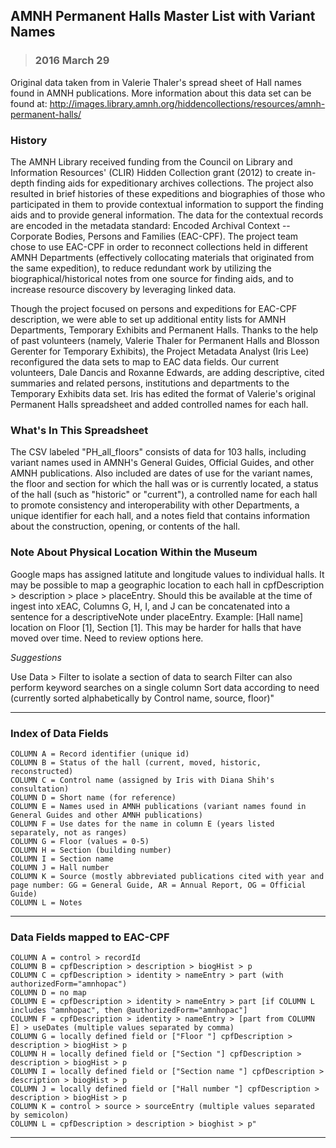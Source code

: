 ## AMNH Permanent Halls Master List with Variant Names
> ### 2016 March 29

Original data taken from in Valerie Thaler's spread sheet of Hall
names found in AMNH publications. More information about this data set
can be found at:
http://images.library.amnh.org/hiddencollections/resources/amnh-permanent-halls/

### History

The AMNH Library received funding from the Council on Library and
Information Resources' (CLIR) Hidden Collection grant (2012) to create
in-depth finding aids for expeditionary archives collections. The
project also resulted in brief histories of these expeditions and
biographies of those who participated in them to provide contextual
information to support the finding aids and to provide general
information. The data for the contextual records are encoded in the
metadata standard: Encoded Archival Context -- Corporate Bodies,
Persons and Families (EAC-CPF). The project team chose to use EAC-CPF
in order to reconnect collections held in different AMNH Departments
(effectively collocating materials that originated from the same
expedition), to reduce redundant work by utilizing the
biographical/historical notes from one source for finding aids, and to
increase resource discovery by leveraging linked data.

Though the project focused on persons and expeditions for EAC-CPF
description, we were able to set up additional entity lists for AMNH
Departments, Temporary Exhibits and Permanent Halls. Thanks to the
help of past volunteers (namely, Valerie Thaler for Permanent Halls
and Blosson Gerenter for Temporary Exhibits), the Project Metadata
Analyst (Iris Lee) reconfigured the data sets to map to EAC data
fields. Our current volunteers, Dale Dancis and Roxanne Edwards, are
adding descriptive, cited summaries and related persons, institutions
and departments to the Temporary Exhibits data set. Iris has edited
the format of Valerie's original Permanent Halls spreadsheet and added
controlled names for each hall.

### What's In This Spreadsheet

The CSV labeled "PH_all_floors" consists of data for 103 halls,
including variant names used in AMNH's General Guides, Official
Guides, and other AMNH publications. Also included are dates of use
for the variant names, the floor and section for which the hall was or
is currently located, a status of the hall (such as "historic" or
"current"), a controlled name for each hall to promote consistency and
interoperability with other Departments, a unique identifier for each
hall, and a notes field that contains information about the
construction, opening, or contents of the hall.

### Note About Physical Location Within the Museum

Google maps has assigned latitute and longitude values to individual
halls. It may be possible to map a geographic location to each hall in
cpfDescription > description > place > placeEntry. Should this be
available at the time of ingest into xEAC, Columns G, H, I, and J can
be concatenated into a sentence for a descriptiveNote under
placeEntry. Example: [Hall name] location on Floor [1], Section
[1]. This may be harder for halls that have moved over time. Need to
review options here.

_Suggestions_

Use Data > Filter to isolate a section of data to search
Filter can also perform keyword searches on a single column
Sort data according to need (currently sorted alphabetically by Control name, source, floor)"

---

### Index of Data Fields

    COLUMN A = Record identifier (unique id)
    COLUMN B = Status of the hall (current, moved, historic, reconstructed)
    COLUMN C = Control name (assigned by Iris with Diana Shih's consultation)
    COLUMN D = Short name (for reference)
    COLUMN E = Names used in AMNH publications (variant names found in General Guides and other AMNH publications)
    COLUMN F = Use dates for the name in column E (years listed separately, not as ranges)
    COLUMN G = Floor (values = 0-5)
    COLUMN H = Section (building number)
    COLUMN I = Section name
    COLUMN J = Hall number
    COLUMN K = Source (mostly abbreviated publications cited with year and page number: GG = General Guide, AR = Annual Report, OG = Official Guide)
    COLUMN L = Notes

---

### Data Fields mapped to EAC-CPF

    COLUMN A = control > recordId
    COLUMN B = cpfDescription > description > biogHist > p
    COLUMN C = cpfDescription > identity > nameEntry > part (with authorizedForm="amnhopac")
    COLUMN D = no map
    COLUMN E = cpfDescription > identity > nameEntry > part [if COLUMN L includes "amnhopac", then @authorizedForm="amnhopac"]
    COLUMN F = cpfDescription > identity > nameEntry > [part from COLUMN E] > useDates (multiple values separated by comma)
    COLUMN G = locally defined field or ["Floor "] cpfDescription > description > biogHist > p
    COLUMN H = locally defined field or ["Section "] cpfDescription > description > biogHist > p
    COLUMN I = locally defined field or ["Section name "] cpfDescription > description > biogHist > p
    COLUMN J = locally defined field or ["Hall number "] cpfDescription > description > biogHist > p
    COLUMN K = control > source > sourceEntry (multiple values separated by semicolon)
    COLUMN L = cpfDescription > description > bioghist > p"

---

